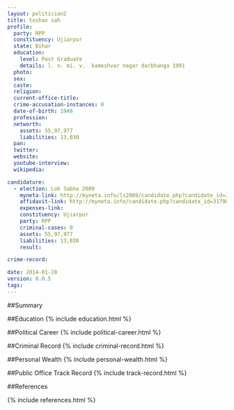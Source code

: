 ```yaml
---
layout: politician2
title: toshan sah
profile: 
  party: RPP
  constituency: Ujiarpur
  state: Bihar
  education: 
    level: Post Graduate
    details: l. n. mi. v.  kameshvar nagar darbhanga 1991
  photo: 
  sex: 
  caste: 
  religion: 
  current-office-title: 
  crime-accusation-instances: 0
  date-of-birth: 1948
  profession: 
  networth: 
    assets: 55,97,977
    liabilities: 13,030
  pan: 
  twitter: 
  website: 
  youtube-interview: 
  wikipedia: 

candidature: 
  - election: Lok Sabha 2009
    myneta-link: http://myneta.info/ls2009/candidate.php?candidate_id=3179
    affidavit-link: http://myneta.info/candidate.php?candidate_id=3179&scan=original
    expenses-link: 
    constituency: Ujiarpur 
    party: RPP
    criminal-cases: 0
    assets: 55,97,977
    liabilities: 13,030
    result:  

crime-record: 

date: 2014-01-28
version: 0.0.5
tags: 
---
```

##Summary


##Education
{% include education.html %}


##Political Career
{% include political-career.html %}


##Criminal Record
{% include criminal-record.html %}


##Personal Wealth
{% include personal-wealth.html %}


##Public Office Track Record
{% include track-record.html %}


##References


{% include references.html %}